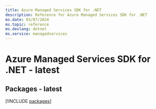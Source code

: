```yaml
---
title: Azure Managed Services SDK for .NET
description: Reference for Azure Managed Services SDK for .NET
ms.date: 03/07/2024
ms.topic: reference
ms.devlang: dotnet
ms.service: managedservices
---
```

# Azure Managed Services SDK for .NET - latest
## Packages - latest
[!INCLUDE [packages](managed-services-index.md)]